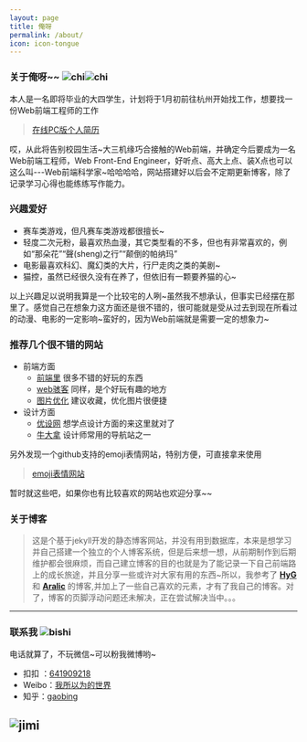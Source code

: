```yaml
---
layout: page
title: 俺呀
permalink: /about/
icon: icon-tongue
---
```


### 关于俺呀~~ ![chi](http://7xonct.com1.z0.glb.clouddn.com/rabit/chi.gif)![chi](http://7xonct.com1.z0.glb.clouddn.com/rabit/chi.gif)

本人是一名即将毕业的大四学生，计划将于1月初前往杭州开始找工作，想要找一份Web前端工程师的工作


> [在线PC版个人简历](http://momeakl.github.io/CV/) 

哎，从此将告别校园生活~大三机缘巧合接触的Web前端，并确定今后要成为一名Web前端工程师，Web Front-End Engineer，好听点、高大上点、装X点也可以这么叫---Web前端科学家~哈哈哈哈，网站搭建好以后会不定期更新博客，除了记录学习心得也能练练写作能力。


### 兴趣爱好 

* 赛车类游戏，但凡赛车类游戏都很擅长~
* 轻度二次元粉，最喜欢热血漫，其它类型看的不多，但也有非常喜欢的，例如“那朵花”“聲(sheng)之行”“颠倒的帕纳玛”
* 电影最喜欢科幻、魔幻类的大片，行尸走肉之类的美剧~
* 猫控，虽然已经很久没有在养了，但依旧有一颗要养猫的心~

以上兴趣足以说明我算是一个比较宅的人咧~虽然我不想承认，但事实已经摆在那里了。感觉自己在想象力这方面还是很不错的，很可能就是受从过去到现在所看过的动漫、电影的一定影响~蛮好的，因为Web前端就是需要一定的想象力~
    

### 推荐几个很不错的网站 

- 前端方面
  + [前端里](http://www.yyyweb.com/) 很多不错的好玩的东西
  + [web骇客](http://www.webhek.com/) 同样，是个好玩有趣的地方
  + [图片优化](http://optimizilla.com/zh/) 建议收藏，优化图片很便捷
- 设计方面
  + [优设网](http://www.uisdc.com/) 想学点设计方面的来这里就对了
  + [牛大拿](http://www.niudana.com/) 设计师常用的导航站之一

另外发现一个github支持的emoji表情网站，特别方便，可直接拿来使用

> [emoji表情网站](http://www.emoji-cheat-sheet.com/)

暂时就这些吧，如果你也有比较喜欢的网站也欢迎分享~~


### 关于博客

> 这是个基于jekyll开发的静态博客网站，并没有用到数据库，本来是想学习并自己搭建一个独立的个人博客系统，但是后来想一想，从前期制作到后期维护都会很麻烦，而自己建立博客的目的也就是为了能记录一下自己前端路上的成长旅途，并且分享一些或许对大家有用的东西~所以，我参考了 **[HyG](http://gaohaoyang.github.io/)** 和 **[Aralic](http://aralic.github.io/)** 的博客,并加上了一些自己喜欢的元素，才有了我自己的博客。对了，博客的页脚浮动问题还未解决，正在尝试解决当中。。。


---

### 联系我 ![bishi](http://7xonct.com1.z0.glb.clouddn.com/rabit/bisihi.gif)

电话就算了，不玩微信~可以粉我微博哟~

*  扣扣 ：[641909218](http://momeakl.github.io)  
*  Weibo：[我所以为的世界](http://weibo.com/u/2766023655)  
*  知乎：[gaobing](http://www.zhihu.com/people/gao-bing-89)


![jimi](http://7xonct.com1.z0.glb.clouddn.com/blog/jimi.jpeg)
---